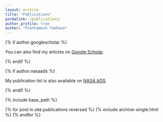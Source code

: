 ```yaml
---
layout: archive
title: "Publications"
permalink: /publications/
author_profile: true
author: "Prathamesh Tamhane"
---
```


{% if author.googlescholar %}
<p>You can also find my articles on <a href="{{ site.author.googlescholar }}" target="_blank">Google Scholar</a>.</p>
{% endif %}

{% if author.nasaads %}
<p>My publication list is also available on <a href="{{ site.author.nasaads }}" target="_blank">NASA ADS</a>.</p>
{% endif %}

{% include base_path %}

{% for post in site.publications reversed %}
  {% include archive-single.html %}
{% endfor %}
